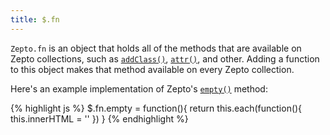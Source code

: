 ```yaml
---
title: $.fn
---
```


`Zepto.fn` is an object that holds all of the methods that are available on
Zepto collections, such as [`addClass()`](#addClass), [`attr()`](#attr), and
other.  Adding a function to this object makes that method available on every
Zepto collection.

Here's an example implementation of Zepto's [`empty()`](#empty) method:

{% highlight js %}
$.fn.empty = function(){
  return this.each(function(){ this.innerHTML = '' })
}
{% endhighlight %}
